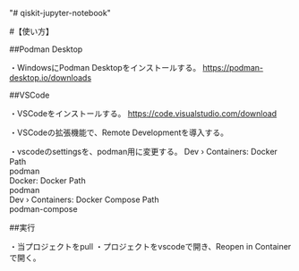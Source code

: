 "# qiskit-jupyter-notebook" 

#【使い方】

##Podman Desktop

・WindowsにPodman Desktopをインストールする。
https://podman-desktop.io/downloads

##VSCode

・VSCodeをインストールする。
https://code.visualstudio.com/download

・VSCodeの拡張機能で、Remote Developmentを導入する。

・vscodeのsettingsを、podman用に変更する。
  Dev › Containers: Docker Path<br>
  podman<br>
  Docker: Docker Path<br>
  podman<br>
  Dev › Containers: Docker Compose Path<br>
  podman-compose<br>

##実行

・当プロジェクトをpull
・プロジェクトをvscodeで開き、Reopen in Containerで開く。